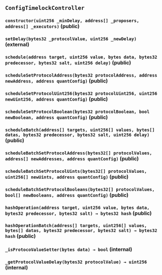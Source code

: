 ## `ConfigTimelockController`

### `constructor(uint256 _minDelay, address[] _proposers, address[] _executors)` (public)

### `setDelay(bytes32 _protocolValue, uint256 _newDelay)` (external)

### `schedule(address target, uint256 value, bytes data, bytes32 predecessor, bytes32 salt, uint256 delay)` (public)

### `scheduleSetProtocolAddress(bytes32 protocolAddress, address newAddress, address quantConfig)` (public)

### `scheduleSetProtocolUint256(bytes32 protocolUint256, uint256 newUint256, address quantConfig)` (public)

### `scheduleSetProtocolBoolean(bytes32 protocolBoolean, bool newBoolean, address quantConfig)` (public)

### `scheduleBatch(address[] targets, uint256[] values, bytes[] datas, bytes32 predecessor, bytes32 salt, uint256 delay)` (public)

### `scheduleBatchSetProtocolAddress(bytes32[] protocolValues, address[] newAddresses, address quantConfig)` (public)

### `scheduleBatchSetProtocolUints(bytes32[] protocolValues, uint256[] newUints, address quantConfig)` (public)

### `scheduleBatchSetProtocolBooleans(bytes32[] protocolValues, bool[] newBooleans, address quantConfig)` (public)

### `hashOperation(address target, uint256 value, bytes data, bytes32 predecessor, bytes32 salt) → bytes32 hash` (public)

### `hashOperationBatch(address[] targets, uint256[] values, bytes[] datas, bytes32 predecessor, bytes32 salt) → bytes32 hash` (public)

### `_isProtocoValueSetter(bytes data) → bool` (internal)

### `_getProtocolValueDelay(bytes32 protocolValue) → uint256` (internal)
